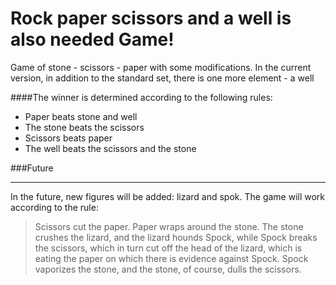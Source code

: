 Rock paper scissors and a well is also needed Game!
=============
Game of stone - scissors - paper with some modifications. In the current version, in addition to the standard set, there is one more element - a well

####The winner is determined according to the following rules:

- Paper beats stone and well
- The stone beats the scissors
- Scissors beats paper
- The well beats the scissors and the stone

###Future
                
----
In the future, new figures will be added: lizard and spok. The game will work according to the rule:

> Scissors cut the paper. Paper wraps around the stone. The stone crushes the lizard, and the lizard hounds Spock, while Spock breaks the scissors, which in turn cut off the head of the lizard, which is eating the paper on which there is evidence against Spock. Spock vaporizes the stone, and the stone, of course, dulls the scissors.



